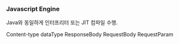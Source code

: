 ### Javascript Engine
Java와 동일하게 인터프리터 또는 JIT 컴파일 수행.

Content-type
dataType
ResponseBody
RequestBody
RequestParam
